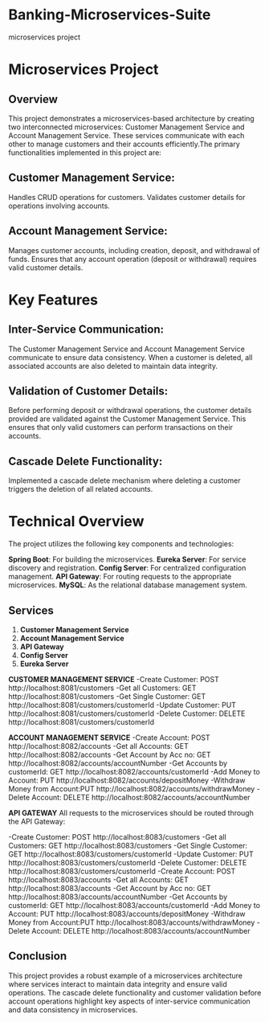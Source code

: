 # Banking-Microservices-Suite
microservices project 
# Microservices Project

## Overview
This project demonstrates a microservices-based architecture by creating two interconnected microservices: Customer Management Service and Account Management Service. These services communicate with each other to manage customers and their accounts efficiently.The primary functionalities implemented in this project are:

## Customer Management Service:
Handles CRUD operations for customers.
Validates customer details for operations involving accounts.

## Account Management Service:
Manages customer accounts, including creation, deposit, and withdrawal of funds.
Ensures that any account operation (deposit or withdrawal) requires valid customer details.

# Key Features

## Inter-Service Communication:
The Customer Management Service and Account Management Service communicate to ensure data consistency.
When a customer is deleted, all associated accounts are also deleted to maintain data integrity.

## Validation of Customer Details:
Before performing deposit or withdrawal operations, the customer details provided are validated against the Customer Management Service.
This ensures that only valid customers can perform transactions on their accounts.

## Cascade Delete Functionality:
Implemented a cascade delete mechanism where deleting a customer triggers the deletion of all related accounts.

# Technical Overview
The project utilizes the following key components and technologies:

**Spring Boot**: For building the microservices.
**Eureka Server**: For service discovery and registration.
**Config Server**: For centralized configuration management.
**API Gateway**: For routing requests to the appropriate microservices.
**MySQL**: As the relational database management system.

## Services
1. **Customer Management Service**
2. **Account Management Service**
3. **API Gateway**
4. **Config Server**
5. **Eureka Server**


**CUSTOMER MANAGEMENT SERVICE**
-Create Customer: 	POST http://localhost:8081/customers
-Get all Customers: 	GET http://localhost:8081/customers
-Get Single Customer:	GET http://localhost:8081/customers/customerId
-Update Customer: 	PUT http://localhost:8081/customers/customerId
-Delete Customer: 	DELETE http://localhost:8081/customers/customerId


**ACCOUNT MANAGEMENT SERVICE**
-Create Account: 	     POST http://localhost:8082/accounts
-Get all Accounts: 	     GET http://localhost:8082/accounts
-Get Account by Acc no:      GET http://localhost:8082/accounts/accountNumber
-Get Accounts by customerId: GET http://localhost:8082/accounts/customerId
-Add Money to Account:	     PUT http://localhost:8082/accounts/depositMoney
-Withdraw Money from Account:PUT http://localhost:8082/accounts/withdrawMoney
-Delete Account: 	     DELETE http://localhost:8082/accounts/accountNumber

**API GATEWAY**
All requests to the microservices should be routed through the API Gateway:

-Create Customer:	     POST http://localhost:8083/customers
-Get all Customers: 	     GET http://localhost:8083/customers
-Get Single Customer:	     GET http://localhost:8083/customers/customerId
-Update Customer: 	     PUT http://localhost:8083/customers/customerId
-Delete Customer: 	     DELETE http://localhost:8083/customers/customerId
-Create Account: 	     POST http://localhost:8083/accounts
-Get all Accounts: 	     GET http://localhost:8083/accounts
-Get Account by Acc no:      GET http://localhost:8083/accounts/accountNumber
-Get Accounts by customerId: GET http://localhost:8083/accounts/customerId
-Add Money to Account:	     PUT http://localhost:8083/accounts/depositMoney
-Withdraw Money from Account:PUT http://localhost:8083/accounts/withdrawMoney
-Delete Account: 	     DELETE http://localhost:8083/accounts/accountNumber

## Conclusion
This project provides a robust example of a microservices architecture where services interact to maintain data integrity and ensure valid operations. The cascade delete functionality and customer validation before account operations highlight key aspects of inter-service communication and data consistency in microservices.

